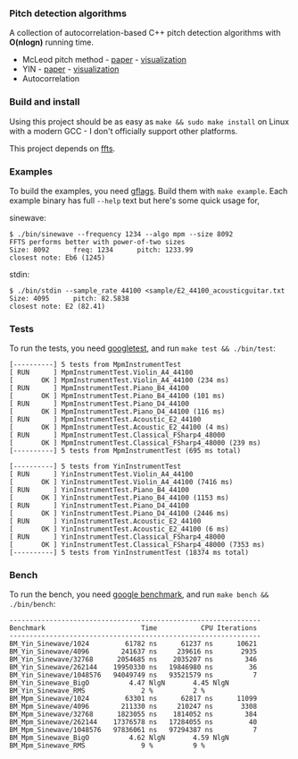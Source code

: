 ### Pitch detection algorithms

A collection of autocorrelation-based C++ pitch detection algorithms with **O(nlogn)** running time.

* McLeod pitch method - [paper](http://miracle.otago.ac.nz/tartini/papers/A_Smarter_Way_to_Find_Pitch.pdf) - [visualization](./misc/mcleod)
* YIN - [paper](http://audition.ens.fr/adc/pdf/2002_JASA_YIN.pdf) - [visualization](./misc/yin)
* Autocorrelation

### Build and install

Using this project should be as easy as `make && sudo make install` on Linux with a modern GCC - I don't officially support other platforms.

This project depends on [ffts](https://github.com/anthonix/ffts).

### Examples

To build the examples, you need [gflags](https://github.com/gflags/gflags). Build them with `make example`. Each example binary has full `--help` text but here's some quick usage for,

sinewave:

```
$ ./bin/sinewave --frequency 1234 --algo mpm --size 8092
FFTS performs better with power-of-two sizes
Size: 8092      freq: 1234      pitch: 1233.99
closest note: Eb6 (1245)
```

stdin:

```
$ ./bin/stdin --sample_rate 44100 <sample/E2_44100_acousticguitar.txt
Size: 4095      pitch: 82.5838
closest note: E2 (82.41)
```

### Tests

To run the tests, you need [googletest](https://github.com/google/googletest), and run `make test && ./bin/test`:

```
[----------] 5 tests from MpmInstrumentTest
[ RUN      ] MpmInstrumentTest.Violin_A4_44100
[       OK ] MpmInstrumentTest.Violin_A4_44100 (234 ms)
[ RUN      ] MpmInstrumentTest.Piano_B4_44100
[       OK ] MpmInstrumentTest.Piano_B4_44100 (101 ms)
[ RUN      ] MpmInstrumentTest.Piano_D4_44100
[       OK ] MpmInstrumentTest.Piano_D4_44100 (116 ms)
[ RUN      ] MpmInstrumentTest.Acoustic_E2_44100
[       OK ] MpmInstrumentTest.Acoustic_E2_44100 (4 ms)
[ RUN      ] MpmInstrumentTest.Classical_FSharp4_48000
[       OK ] MpmInstrumentTest.Classical_FSharp4_48000 (239 ms)
[----------] 5 tests from MpmInstrumentTest (695 ms total)

[----------] 5 tests from YinInstrumentTest
[ RUN      ] YinInstrumentTest.Violin_A4_44100
[       OK ] YinInstrumentTest.Violin_A4_44100 (7416 ms)
[ RUN      ] YinInstrumentTest.Piano_B4_44100
[       OK ] YinInstrumentTest.Piano_B4_44100 (1153 ms)
[ RUN      ] YinInstrumentTest.Piano_D4_44100
[       OK ] YinInstrumentTest.Piano_D4_44100 (2446 ms)
[ RUN      ] YinInstrumentTest.Acoustic_E2_44100
[       OK ] YinInstrumentTest.Acoustic_E2_44100 (6 ms)
[ RUN      ] YinInstrumentTest.Classical_FSharp4_48000
[       OK ] YinInstrumentTest.Classical_FSharp4_48000 (7353 ms)
[----------] 5 tests from YinInstrumentTest (18374 ms total)
```

### Bench

To run the bench, you need [google benchmark](https://github.com/google/benchmark), and run `make bench && ./bin/bench`:

```
---------------------------------------------------------------
Benchmark                        Time           CPU Iterations
---------------------------------------------------------------
BM_Yin_Sinewave/1024         61782 ns      61237 ns      10621
BM_Yin_Sinewave/4096        241637 ns     239616 ns       2935
BM_Yin_Sinewave/32768      2054685 ns    2035207 ns        346
BM_Yin_Sinewave/262144    19950330 ns   19846980 ns         36
BM_Yin_Sinewave/1048576   94049749 ns   93521579 ns          7
BM_Yin_Sinewave_BigO          4.47 NlgN       4.45 NlgN
BM_Yin_Sinewave_RMS              2 %          2 %
BM_Mpm_Sinewave/1024         63301 ns      62817 ns      11099
BM_Mpm_Sinewave/4096        211330 ns     210247 ns       3308
BM_Mpm_Sinewave/32768      1823055 ns    1814052 ns        384
BM_Mpm_Sinewave/262144    17376578 ns   17284055 ns         40
BM_Mpm_Sinewave/1048576   97836061 ns   97294387 ns          7
BM_Mpm_Sinewave_BigO          4.62 NlgN       4.59 NlgN
BM_Mpm_Sinewave_RMS              9 %          9 %
```
